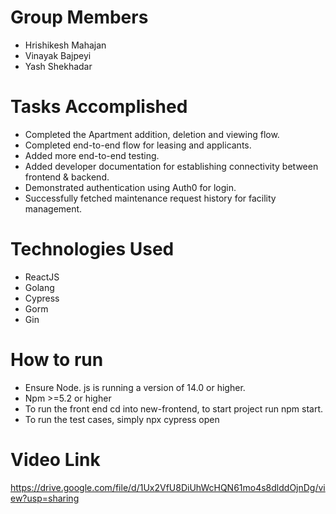 
# Group Members
  * Hrishikesh Mahajan
  * Vinayak Bajpeyi
  * Yash Shekhadar
  
# Tasks Accomplished
  * Completed the Apartment addition, deletion and viewing flow.
  * Completed end-to-end flow for leasing and applicants.
  * Added more end-to-end testing.
  * Added developer documentation for establishing connectivity between frontend & backend. 
  * Demonstrated authentication using Auth0 for login.
  * Successfully fetched maintenance request history for facility management.
  
# Technologies Used
  * ReactJS
  * Golang
  * Cypress
  * Gorm
  * Gin
  
# How to run
* Ensure Node. js is running a version of 14.0 or higher.
* Npm >=5.2 or higher
* To run the front end cd into new-frontend, to start project run npm start.
* To run the test cases, simply npx cypress open



# Video Link
https://drive.google.com/file/d/1Ux2VfU8DiUhWcHQN61mo4s8dlddOjnDg/view?usp=sharing
